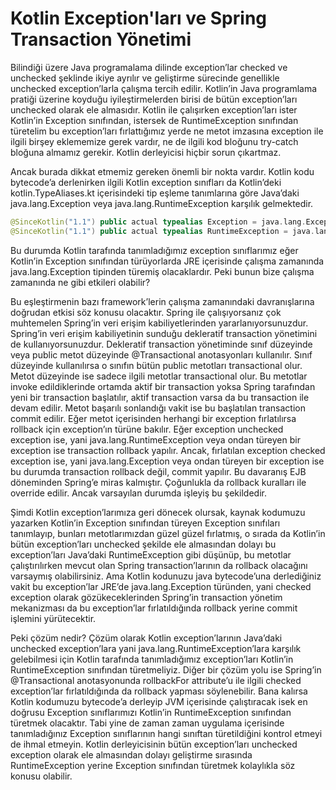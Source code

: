 # Kotlin Exception'ları ve Spring Transaction Yönetimi

Bilindiği üzere Java programalama dilinde exception’lar checked ve unchecked şeklinde ikiye ayrılır ve geliştirme sürecinde 
genellikle unchecked exception’larla çalışma tercih edilir. Kotlin’in Java programlama pratiği üzerine koyduğu 
iyileştirmelerden birisi de bütün exception’ları unchecked olarak ele almasıdır. Kotlin ile çalışırken exception’ları 
ister Kotlin’in Exception sınıfından, istersek de RuntimeException sınıfından türetelim bu exception’ları fırlattığımız 
yerde ne metot imzasına exception ile ilgili birşey eklememize gerek vardır, ne de ilgili kod bloğunu try-catch bloğuna 
almamız gerekir. Kotlin derleyicisi hiçbir sorun çıkartmaz.

Ancak burada dikkat etmemiz gereken önemli bir nokta vardır. Kotlin kodu bytecode’a derlenirken ilgili Kotlin exception 
sınıfları da Kotlin’deki kotlin.TypeAliases.kt içerisindeki tip eşleme tanımlarına göre Java’daki java.lang.Exception 
veya java.lang.RuntimeException karşılık gelmektedir.

```kotlin
@SinceKotlin("1.1") public actual typealias Exception = java.lang.Exception
@SinceKotlin("1.1") public actual typealias RuntimeException = java.lang.RuntimeException
```

Bu durumda Kotlin tarafında tanımladığımız exception sınıflarımız eğer Kotlin’in Exception sınıfından türüyorlarda JRE 
içerisinde çalışma zamanında java.lang.Exception tipinden türemiş olacaklardır. Peki bunun bize çalışma zamanında ne gibi 
etkileri olabilir?

Bu eşleştirmenin bazı framework’lerin çalışma zamanındaki davranışlarına doğrudan etkisi söz konusu olacaktır. Spring ile 
çalışıyorsanız çok muhtemelen Spring’in veri erişim kabiliyetlerinden yararlanıyorsunuzdur. Spring’in veri erişim 
kabiliyetinin sunduğu dekleratif transaction yönetimini de kullanıyorsunuzdur. Dekleratif transaction yönetiminde sınıf 
düzeyinde veya public metot düzeyinde @Transactional anotasyonları kullanılır. Sınıf düzeyinde kullanılırsa o sınıfın 
bütün public metotları transactional olur. Metot düzeyinde ise sadece ilgili metotlar transactional olur. Bu metotlar 
invoke edildiklerinde ortamda aktif bir transaction yoksa Spring tarafından yeni bir transaction başlatılır, aktif 
transaction varsa da bu transaction ile devam edilir. Metot başarılı sonlandığı vakit ise bu başlatılan transaction commit 
edilir. Eğer metot içerisinden herhangi bir exception fırlatılırsa rollback için exception’ın türüne bakılır. Eğer 
exception unchecked exception ise, yani java.lang.RuntimeException veya ondan türeyen bir exception ise transaction 
rollback yapılır. Ancak, fırlatılan exception checked exception ise, yani java.lang.Exception veya ondan türeyen bir 
exception ise bu durumda transaction rollback değil, commit yapılır. Bu davaranış EJB döneminden Spring’e miras kalmıştır. 
Çoğunlukla da rollback kuralları ile override edilir. Ancak varsayılan durumda işleyiş bu şekildedir.

Şimdi Kotlin exception’larımıza geri dönecek olursak, kaynak kodumuzu yazarken Kotlin’in Exception sınıfından türeyen 
Exception sınıfıları tanımlayıp, bunları metotlarımızdan güzel güzel fırlatmış, o sırada da Kotlin’in bütün exception’ları 
unchecked şekilde ele almasından dolayı bu exception’ları Java’daki RuntimeException gibi düşünüp, bu metotlar çalıştırılırken 
mevcut olan Spring transaction’larının da rollback olacağını varsaymış olabilirsiniz. Ama Kotlin kodunuzu java bytecode’una 
derlediğiniz vakit bu exception’lar JRE’de java.lang.Exception türünden, yani checked exception olarak gözükeceklerinden 
Spring’in transaction yönetim mekanizması da bu exception’lar fırlatıldığında rollback yerine commit işlemini yürütecektir.

Peki çözüm nedir? Çözüm olarak Kotlin exception’larının Java’daki unchecked exception’lara yani java.lang.RuntimeException’lara 
karşılık gelebilmesi için Kotlin tarafında tanımladığımız exception’ları Kotlin’in RuntimeException sınıfından türetmeliyiz. 
Diğer bir çözüm yolu ise Spring’in @Transactional anotasyonunda rollbackFor attribute’u ile ilgili checked exception’lar 
fırlatıldığında da rollback yapması söylenebilir. Bana kalırsa Kotlin kodumuzu bytecode’a derleyip JVM içerisinde çalıştıracak 
isek en doğrusu Exception sınıflarımızı Kotlin’in RuntimeException sınıfından türetmek olacaktır. Tabi yine de zaman zaman 
uygulama içerisinde tanımladığınız Exception sınıflarının hangi sınıftan türetildiğini kontrol etmeyi de ihmal etmeyin. 
Kotlin derleyicisinin bütün exception’ları unchecked exception olarak ele almasından dolayı geliştirme sırasında 
RuntimeException yerine Exception sınıfından türetmek kolaylıkla söz konusu olabilir.